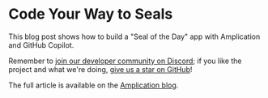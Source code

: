 # Code Your Way to Seals

This blog post shows how to build a "Seal of the Day" app with Amplication and GitHub Copilot.

Remember to [join our developer community on Discord](https://amplication.com/discord); if you like the project and what we're doing, [give us a star on GitHub](https://github.com/amplication/amplication)!

The full article is available on the [Amplication blog](https://amplication.com/blog/code-your-way-to-seals).
